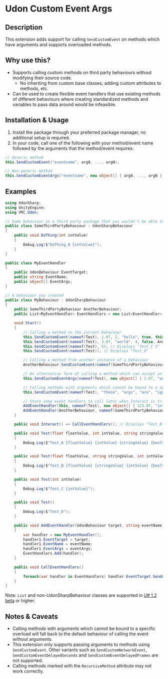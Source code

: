 # Udon Custom Event Args
## Description
This extension adds support for calling `SendCustomEvent` on methods which have arguments and supports overloaded methods.

## Why use this?
 - Supports calling custom methods on third party behaviours without modifying their source code.
   - No inheriting from custom base classes, adding custom attributes to methods, etc.
 - Can be used to create flexible event handlers that use existing methods of different behaviours where creating standardized methods and variables to pass data around would be infeasible.

## Installation & Usage
1. Install the package through your preferred package manager, no additional setup is required.
2. In your code, call one of the following with your method/event name followed by the arguments that the method/event requires:
```csharp
// Generic method
this.SendCustomEvent("eventname", arg0, ..., argN);

// Non-generic method
this.SendCustomEventArgs("eventname", new object[] { arg0, ..., argN });
```

## Examples
```csharp
using UdonSharp;
using UnityEngine;
using VRC.Udon;

// Some behaviour in a third party package that you wouldn't be able to modify the source code of
public class SomeThirdPartyBehaviour : UdonSharpBehaviour
{
    public void DoThing(int intValue)
    {
        Debug.Log($"DoThing_A {intValue}");
    }
}

public class MyEventHandler
{
    public UdonBehaviour EventTarget;
    public string EventName;
    public object[] EventArgs;
}

// A behaviour you created
public class MyBehaviour : UdonSharpBehaviour
{
    public SomeThirdPartyBehaviour AnotherBehaviour;
    public List<MyEventHandler> EventHandlers = new List<EventHandler>();

    void Start()
    {
        // Calling a method on the current behaviour
        this.SendCustomEvent(nameof(Test), 1.0f, 2, "hello", true, this); // Displays "Test_A 1.0 2 hello true ThisBehaviour"
        this.SendCustomEvent(nameof(Test), 3.0f, "world", 4, false, AnotherBehaviour); // Displays "Test_B 3.0 world 4 false AnotherBehaviour"
        this.SendCustomEvent(nameof(Test), 5); // Displays "Test_C 5"
        this.SendCustomEvent(nameof(Test)); // Displays "Test_D"

        // Calling a method from another instance of a behaviour
        AnotherBehaviour.SendCustomEvent(nameof(SomeThirdPartyBehaviour.DoThing), 6); // Displays "DoThing_A 6"

        // An alternative form of calling a method which can accept an object array containing each method argument
        this.SendCustomEventArgs(nameof(Test), new object[] { 3.0f, "world", 4, false, AnotherBehaviour }); // Displays "Test_B 3.0 world 4 false AnotherBehaviour"

        // Calling methods with arguments which cannot be bound to a specific overload will fall back to the default behaviour of calling the event without arguments
        this.SendCustomEvent(nameof(Test), "these", "args", "are", "ignored"); // Displays "Test_D"

        // Store some event handlers to call later when Interact is triggered
        AddEventHandler(this, nameof(Test), new object[] { 123.0f, "interact", 6, false, AnotherBehaviour });
        AddEventHandler(AnotherBehaviour, nameof(SomeThirdPartyBehaviour.DoThing), new object[] { 42 });
    }

    public void Interact() => CallEventHandlers(); // Displays "Test_B 123.0 interact 6 false AnotherBehaviour" and "DoThing_A 42"

    public void Test(float floatValue, int intValue, string stringValue, bool boolValue, UdonSharpBehaviour behaviourValue)
    {
        Debug.Log($"Test_A {floatValue} {intValue} {stringValue} {boolValue} {behaviourValue.name}");
    }

    public void Test(float floatValue, string stringValue, int intValue, bool boolValue, UdonBehaviour behaviourValue)
    {
        Debug.Log($"Test_B {floatValue} {stringValue} {intValue} {boolValue} {behaviourValue.name}");
    }

    public void Test(int intValue)
    {
        Debug.Log($"Test_C {intValue}");
    }

    public void Test()
    {
        Debug.Log($"Test_D");
    }

    public void AddEventHandler(UdonBehaviour target, string eventName, object[] eventArgs)
    {
        var handler = new MyEventHandler();
        handler1.EventTarget = target;
        handler1.EventName = eventName;
        handler1.EventArgs = eventArgs;
        EventHandlers.Add(handler);
    }

    public void CallEventHandlers()
    {
        foreach(var handler in EventHandlers) handler.EventTarget.SendCustomEventArgs(handler.EventName, handler.EventArgs);
    }
}
```
Note: `List` and non-UdonSharpBehaviour classes are supported in [U# 1.2 beta](https://github.com/MerlinVR/UdonSharp/releases) or higher.

## Notes & Caveats
 - Calling methods with arguments which cannot be bound to a specific overload will fall back to the default behaviour of calling the event without arguments.
 - This extension only supports passing arguments to methods using `SendCustomEvent`.  Other variants such as `SendCustomNetworkEvent`, `SendCustomEventDelayedSeconds` and `SendCustomEventDelayedFrames` are not supported.
 - Calling methods marked with the `RecursiveMethod` attribute may not work correctly.

